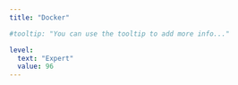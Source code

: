 ```yaml
---
title: "Docker"

#tooltip: "You can use the tooltip to add more info..."

level:
  text: "Expert"
  value: 96
---
```

